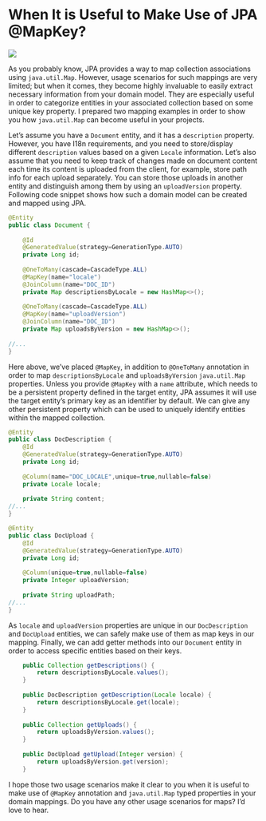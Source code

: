 # When It is Useful to Make Use of JPA @MapKey?

![](http://kenansevindik.com/assets/images/jpa_hibernate_mapkey.png)

As you probably know, JPA provides a way to map collection associations using `java.util.Map`. However, usage scenarios 
for such mappings are very limited; but when it comes, they become highly invaluable to easily extract necessary 
information from your domain model. They are especially useful in order to categorize entities in your associated 
collection based on some unique key property. I prepared two mapping examples in order to show you how `java.util.Map` 
can become useful in your projects.

Let’s assume you have a `Document` entity, and it has a `description` property. However, you have I18n requirements, and 
you need to store/display different `description` values based on a given `Locale` information. Let’s also assume that 
you need to keep track of changes made on document content each time its content is uploaded from the client, for example, 
store path info for each upload separately. You can store those uploads in another entity and distinguish among them by
using an `uploadVersion` property. Following code snippet shows how such a domain model can be created and mapped using 
JPA.

```java
@Entity
public class Document {
	
	@Id
	@GeneratedValue(strategy=GenerationType.AUTO)
	private Long id;
	
	@OneToMany(cascade=CascadeType.ALL)
	@MapKey(name="locale")
	@JoinColumn(name="DOC_ID")
	private Map descriptionsByLocale = new HashMap<>();
	
	@OneToMany(cascade=CascadeType.ALL)
	@MapKey(name="uploadVersion")
	@JoinColumn(name="DOC_ID")
	private Map uploadsByVersion = new HashMap<>();
	
//...
}
```

Here above, we’ve placed `@MapKey`, in addition to `@OneToMany` annotation in order to map `descriptionsByLocale` and 
`uploadsByVersion` `java.util.Map` properties. Unless you provide `@MapKey` with a `name` attribute, which needs to be a 
persistent property defined in the target entity, JPA assumes it will use the target entity’s primary key as an identifier 
by default. We can give any other persistent property which can be used to uniquely identify entities within the mapped 
collection.

```java
@Entity
public class DocDescription {
	@Id
	@GeneratedValue(strategy=GenerationType.AUTO)
	private Long id;
	
	@Column(name="DOC_LOCALE",unique=true,nullable=false)
	private Locale locale;
	
	private String content;
//...
}

@Entity
public class DocUpload {
	@Id
	@GeneratedValue(strategy=GenerationType.AUTO)
	private Long id;
	
	@Column(unique=true,nullable=false)
	private Integer uploadVersion;
	
	private String uploadPath;
//...
}
```

As `locale` and `uploadVersion` properties are unique in our `DocDescription` and `DocUpload` entities, we can safely 
make use of them as map keys in our mapping. Finally, we can add getter methods into our `Document` entity in order to 
access specific entities based on their keys.

```java
    public Collection getDescriptions() {
		return descriptionsByLocale.values();
	}
	
	public DocDescription getDescription(Locale locale) {
		return descriptionsByLocale.get(locale);
	}
	
	public Collection getUploads() {
		return uploadsByVersion.values();
	}
	
	public DocUpload getUpload(Integer version) {
		return uploadsByVersion.get(version);
	}
```

I hope those two usage scenarios make it clear to you when it is useful to make use of `@MapKey` annotation and 
`java.util.Map` typed properties in your domain mappings. Do you have any other usage scenarios for maps? I’d love to hear.
